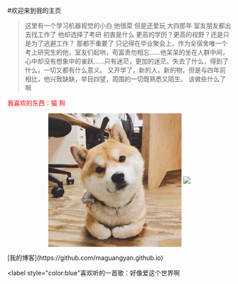 #欢迎来到我的主页
> 这里有一个学习机器视觉的小白
> 他很菜 但是还爱玩
> 大四那年 室友朋友都出去找工作了 他却选择了考研
> 初衷是什么 更高的学历？更高的视野？还是只是为了逃避工作？ 那都不重要了
> 只记得在毕业聚会上，作为全宿舍唯一个考上研究生的他，室友们起哄，苟富贵勿相忘......他呆呆的坐在人群中间，心中却没有想象中的雀跃……只有迷茫，更加的迷茫。失去了什么，得到了什么，一切又都有什么意义。
> 又开学了，新的人，新的物，但是与四年前相比，他兴致缺缺，举目四望，周围的一切既熟悉又陌生。
> 该做些什么了啊

<label style="color:red">我喜欢的东西：猫 狗</label>
<p align="center">
  <img src="assets/1.jpg" align="center" width="300">
  <img src="assets/7.png" align="center" width="300">
</p>
[我的博客](https://github.com/maguangyan.github.io)


<label style="color:blue"喜欢听的一首歌：好像爱这个世界啊</label>



 
    
    
    
    
